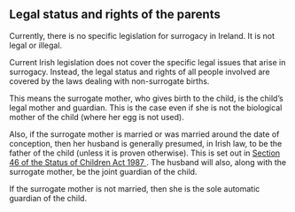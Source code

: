 ##  Legal status and rights of the parents

Currently, there is no specific legislation for surrogacy in Ireland. It is
not legal or illegal.

Current Irish legislation does not cover the specific legal issues that arise
in surrogacy. Instead, the legal status and rights of all people involved are
covered by the laws dealing with non-surrogate births.

This means the surrogate mother, who gives birth to the child, is the child’s
legal mother and guardian. This is the case even if she is not the biological
mother of the child (where her egg is not used).

Also, if the surrogate mother is married or was married around the date of
conception, then her husband is generally presumed, in Irish law, to be the
father of the child (unless it is proven otherwise). This is set out in [
Section 46 of the Status of Children Act 1987
](http://www.irishstatutebook.ie/1987/en/act/pub/0026/sec0046.html#sec46) .
The husband will also, along with the surrogate mother, be the joint guardian
of the child.

If the surrogate mother is not married, then she is the sole automatic
guardian of the child.
